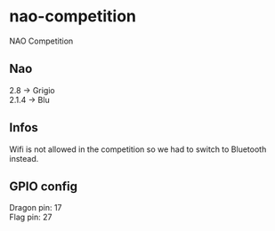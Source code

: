 # nao-competition
NAO Competition

## Nao
2.8 -> Grigio  
2.1.4 -> Blu

## Infos
Wifi is not allowed in the competition so we had to switch to Bluetooth instead.

## GPIO config
Dragon pin: 17  
Flag pin: 27

